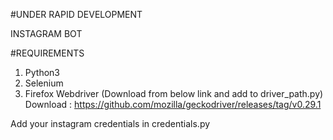 #UNDER RAPID DEVELOPMENT

INSTAGRAM BOT

#REQUIREMENTS
1. Python3
2. Selenium 
3. Firefox Webdriver (Download from below link and add to driver_path.py)
Download : https://github.com/mozilla/geckodriver/releases/tag/v0.29.1

Add your instagram credentials in credentials.py
